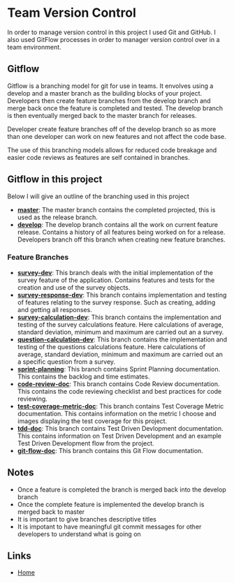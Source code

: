 # Team Version Control 
In order to manage version control in this project I used Git and GitHub. I also used GitFlow processes in order to manager version control over in a team environment. 

## Gitflow 
Gitflow is a branching model for git for use in teams. It envolves using a develop and a master branch as the building blocks of your project. Developers then create feature branches from the develop branch and merge back once the feature is completed and tested. The develop branch is then eventually merged back to the master branch for releases. 

Developer create feature branches off of the develop branch so as more than one developer can work on new features and not affect the code base. 

The use of this branching models allows for reduced code breakage and easier code reviews as features are self contained in branches.  

## Gitflow in this project 
Below I will give an outline of the branching used in this project

- [**master**](https://github.com/cshields236/SQASurvey): The master branch contains the completed projected, this is used as the release branch.
- [**develop**](https://github.com/cshields236/SQASurvey/tree/develop): The develop branch contains all the work on current feature release. Contains a history of all features being worked on for a release. Developers branch off this branch when creating new feature branches.  

### Feature Branches
- [**survey-dev**](https://github.com/cshields236/SQASurvey/tree/survey-dev): This branch deals with the initial implementation of the survey feature of the application. Contains features and tests for the creation and use of the survey objects. 
- [**survey-response-dev**](https://github.com/cshields236/SQASurvey/tree/survey-response-dev): This branch contains implementation and testing of features relating to the survey response. Such as creating, adding and getting all responses. 
- [**survey-calculation-dev**](https://github.com/cshields236/SQASurvey/tree/survey-calculations-dev): This branch contains the implementation and testing of the survey calculations feature. Here calculations of average, standard deviation, minimum and maximum are carried out an a survey. 
- [**question-calculation-dev**](https://github.com/cshields236/SQASurvey/tree/question-calculation-dev): This branch contains the implementation and testing of the questions calculations feature. Here calculations of average, standard deviation, minimum and maximum are carried out an a specific question from a survey. 
- [**sprint-planning**](https://github.com/cshields236/SQASurvey/tree/sprint-planning): This branch contains Sprint Planning documentation. This contains the backlog and time estimates. 
- [**code-review-doc**](https://github.com/cshields236/SQASurvey/tree/code-review-doc): This branch contains Code Review documentation. This contains the code reviewing checklist and best practices for code reviewing. 
- [**test-coverage-metric-doc**](https://github.com/cshields236/SQASurvey/tree/test-coverage-metric-doc): This branch contains Test Coverage Metric documentation. This contains information on the metric I choose and images displaying the test coverage for this project.
- [**tdd-doc**](https://github.com/cshields236/SQASurvey/tree/tdd-doc): This branch contains Test Driven Devlopment documentation. This contains information on Test Driven Development and an example Test Driven Development flow from the project. 
- [**git-flow-doc**](https://github.com/cshields236/SQASurvey/tree/git-flow-doc): This branch contains this Git Flow documentation.
  

## Notes
- Once a feature is completed the branch is merged back into the develop branch
- Once the complete feature is implemented the develop branch is merged back to master 
- It is important to give branches descriptive titles
- It is impotant to have meaningful git commit messages for other developers to understand what is going on 

## Links
- [Home](README.md)